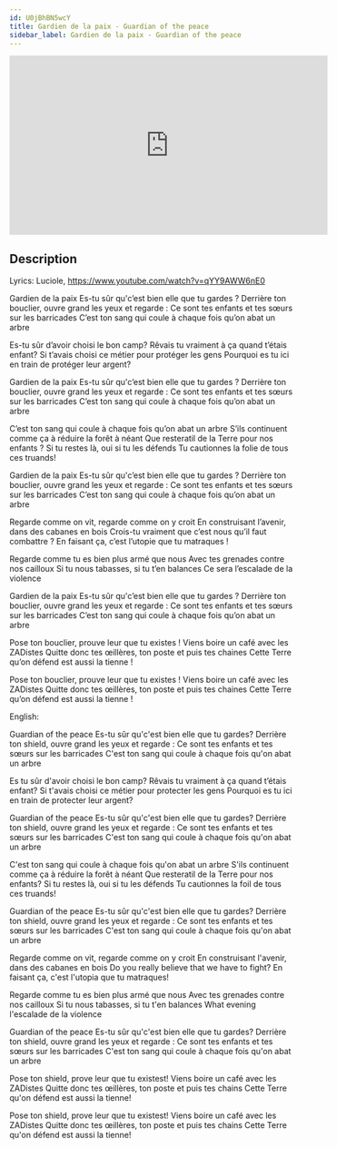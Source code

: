 ```yaml
---
id: U0jBhBN5wcY
title: Gardien de la paix - Guardian of the peace
sidebar_label: Gardien de la paix - Guardian of the peace
---
```


<iframe
  width="560"
  height="315"
  src="https://www.youtube.com/embed/U0jBhBN5wcY"
  title="YouTube video player"
  frameborder="0"
  allow="accelerometer; autoplay; clipboard-write; encrypted-media; gyroscope; picture-in-picture; web-share"
  referrerpolicy="strict-origin-when-cross-origin"
  allowfullscreen
></iframe>

## Description

Lyrics: Luciole, https://www.youtube.com/watch?v=qYY9AWW6nE0

Gardien de la paix
Es-tu sûr qu'c’est bien elle que tu gardes ?
Derrière ton bouclier, ouvre grand les yeux et regarde :
Ce sont tes enfants et tes sœurs sur les barricades
C’est ton sang qui coule à chaque fois qu’on abat un arbre

Es-tu sûr d’avoir choisi le bon camp?
Rêvais tu vraiment à ça quand t’étais enfant?
Si t’avais choisi ce métier pour protéger les gens
Pourquoi es tu ici en train de protéger leur argent?

Gardien de la paix
Es-tu sûr qu'c’est bien elle que tu gardes ?
Derrière ton bouclier, ouvre grand les yeux et regarde :
Ce sont tes enfants et tes sœurs sur les barricades
C’est ton sang qui coule à chaque fois qu’on abat un arbre

C’est ton sang qui coule à chaque fois qu’on abat un arbre
S’ils continuent comme ça à réduire la forêt à néant
Que resteratil de la Terre pour nos enfants ?
Si tu restes là, oui si tu les défends
Tu cautionnes la folie de tous ces truands!

Gardien de la paix
Es-tu sûr qu'c’est bien elle que tu gardes ?
Derrière ton bouclier, ouvre grand les yeux et regarde :
Ce sont tes enfants et tes sœurs sur les barricades
C’est ton sang qui coule à chaque fois qu’on abat un arbre

Regarde comme on vit, regarde comme on y croit
En construisant l’avenir, dans des cabanes en bois
Crois-tu vraiment que c’est nous qu’il faut combattre ?
En faisant ça, c’est l’utopie que tu matraques !

Regarde comme tu es bien plus armé que nous
Avec tes grenades contre nos cailloux
Si tu nous tabasses, si tu t’en balances
Ce sera l’escalade de la violence

Gardien de la paix
Es-tu sûr qu'c’est bien elle que tu gardes ?
Derrière ton bouclier, ouvre grand les yeux et regarde :
Ce sont tes enfants et tes sœurs sur les barricades
C’est ton sang qui coule à chaque fois qu’on abat un arbre

Pose ton bouclier, prouve leur que tu existes !
Viens boire un café avec les ZADistes
Quitte donc tes œillères, ton poste et puis tes chaines
Cette Terre qu’on défend est aussi la tienne !

Pose ton bouclier, prouve leur que tu existes !
Viens boire un café avec les ZADistes
Quitte donc tes œillères, ton poste et puis tes chaines
Cette Terre qu’on défend est aussi la tienne !

English:

Guardian of the peace
Es-tu sûr qu'c'est bien elle que tu gardes?
Derrière ton shield, ouvre grand les yeux et regarde :
Ce sont tes enfants et tes sœurs sur les barricades
C'est ton sang qui coule à chaque fois qu'on abat un arbre

Es tu sûr d'avoir choisi le bon camp?
Rêvais tu vraiment à ça quand t’étais enfant?
Si t'avais choisi ce métier pour protecter les gens
Pourquoi es tu ici en train de protecter leur argent?

Guardian of the peace
Es-tu sûr qu'c'est bien elle que tu gardes?
Derrière ton shield, ouvre grand les yeux et regarde :
Ce sont tes enfants et tes sœurs sur les barricades
C'est ton sang qui coule à chaque fois qu'on abat un arbre

C'est ton sang qui coule à chaque fois qu'on abat un arbre
S'ils continuent comme ça à réduire la forêt à néant
Que resteratil de la Terre pour nos enfants?
Si tu restes là, oui si tu les défends
Tu cautionnes la foil de tous ces truands!

Guardian of the peace
Es-tu sûr qu'c'est bien elle que tu gardes?
Derrière ton shield, ouvre grand les yeux et regarde :
Ce sont tes enfants et tes sœurs sur les barricades
C'est ton sang qui coule à chaque fois qu'on abat un arbre

Regarde comme on vit, regarde comme on y croit
En construisant l'avenir, dans des cabanes en bois
Do you really believe that we have to fight?
En faisant ça, c'est l'utopia que tu matraques!

Regarde comme tu es bien plus armé que nous
Avec tes grenades contre nos cailloux
Si tu nous tabasses, si tu t'en balances
What evening l'escalade de la violence

Guardian of the peace
Es-tu sûr qu'c'est bien elle que tu gardes?
Derrière ton shield, ouvre grand les yeux et regarde :
Ce sont tes enfants et tes sœurs sur les barricades
C'est ton sang qui coule à chaque fois qu'on abat un arbre

Pose ton shield, prove leur que tu existest!
Viens boire un café avec les ZADistes
Quitte donc tes œillères, ton poste et puis tes chains
Cette Terre qu'on défend est aussi la tienne!

Pose ton shield, prove leur que tu existest!
Viens boire un café avec les ZADistes
Quitte donc tes œillères, ton poste et puis tes chains
Cette Terre qu'on défend est aussi la tienne!
